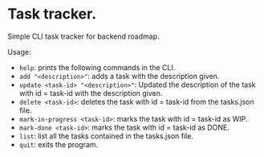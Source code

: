 # Task tracker.

Simple CLI task tracker for backend roadmap.

Usage:

- `help`: prints the following commands in the CLI.
- `add "<description>"`: adds a task with the description given.
- `update <task-id> "<description>"`: Updated the description of the task with id = task-id with the description given.
- `delete <task-id>`: deletes the task with id = task-id from the tasks.json file.
- `mark-in-progress <task-id>`: marks the task with id = task-id as WIP.
- `mark-done <task-id>`: marks the task with id = task-id as DONE.
- `list`: list all the tasks contained in the tasks.json file.
- `quit`: exits the program.
